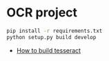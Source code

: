 # OCR project

```bash
pip install -r requirements.txt
python setup.py build develop
```

- [How to build tesseract](https://tesseract-ocr.github.io/tessdoc/Compiling.html#windows)
